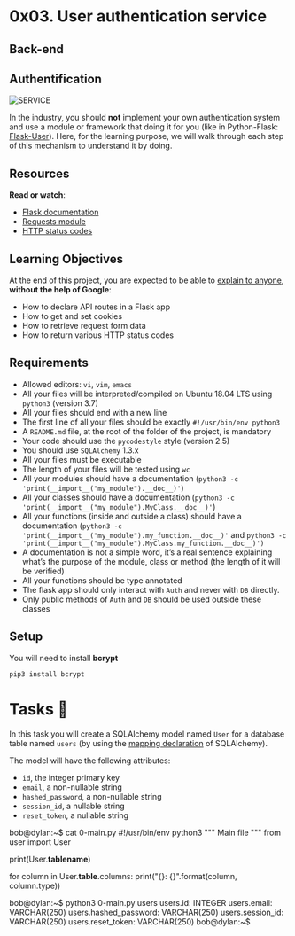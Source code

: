 # 0x03. User authentication service

## Back-end

## Authentification

![SERVICE](https://private-user-images.githubusercontent.com/125453474/305865349-fc7f0d9b-deab-423e-97ec-75f38b0690b2.jpg?jwt=eyJhbGciOiJIUzI1NiIsInR5cCI6IkpXVCJ9.eyJpc3MiOiJnaXRodWIuY29tIiwiYXVkIjoicmF3LmdpdGh1YnVzZXJjb250ZW50LmNvbSIsImtleSI6ImtleTUiLCJleHAiOjE3MjM0NzgyNTcsIm5iZiI6MTcyMzQ3Nzk1NywicGF0aCI6Ii8xMjU0NTM0NzQvMzA1ODY1MzQ5LWZjN2YwZDliLWRlYWItNDIzZS05N2VjLTc1ZjM4YjA2OTBiMi5qcGc_WC1BbXotQWxnb3JpdGhtPUFXUzQtSE1BQy1TSEEyNTYmWC1BbXotQ3JlZGVudGlhbD1BS0lBVkNPRFlMU0E1M1BRSzRaQSUyRjIwMjQwODEyJTJGdXMtZWFzdC0xJTJGczMlMkZhd3M0X3JlcXVlc3QmWC1BbXotRGF0ZT0yMDI0MDgxMlQxNTUyMzdaJlgtQW16LUV4cGlyZXM9MzAwJlgtQW16LVNpZ25hdHVyZT1jOGFlOWEwYzUwNWIyZjhmODEwZGM1MzdlMTVlOGIzNTk2OTZkOWE2YTIwNjIxYmM3MTQxODAzZTY0MTU1M2ZmJlgtQW16LVNpZ25lZEhlYWRlcnM9aG9zdCZhY3Rvcl9pZD0wJmtleV9pZD0wJnJlcG9faWQ9MCJ9.1pOxPuIFtGOA0S6tJAlrdSiTyBVs5eGeCQGwbopC6l4)

In the industry, you should __not__ implement your own authentication system and use a module or framework that doing it for you (like in Python-Flask: [Flask-User](https://flask-user.readthedocs.io/en/latest/)). Here, for the learning purpose, we will walk through each step of this mechanism to understand it by doing.

## Resources

__Read or watch__:

  - [Flask documentation](https://flask.palletsprojects.com/en/1.1.x/quickstart/)
  - [Requests module](https://requests.kennethreitz.org/en/latest/user/quickstart/)
  - [HTTP status codes](https://www.w3.org/Protocols/rfc2616/rfc2616-sec10.html)

## Learning Objectives

At the end of this project, you are expected to be able to [explain to anyone](https://fs.blog/feynman-learning-technique/), __without the help of Google__:

  - How to declare API routes in a Flask app
  - How to get and set cookies
  - How to retrieve request form data
  - How to return various HTTP status codes

## Requirements

- Allowed editors: `vi`, `vim`, `emacs`
- All your files will be interpreted/compiled on Ubuntu 18.04 LTS using `python3` (version 3.7)
- All your files should end with a new line
- The first line of all your files should be exactly `#!/usr/bin/env python3`
- A `README.md` file, at the root of the folder of the project, is mandatory
- Your code should use the `pycodestyle` style (version 2.5)
- You should use `SQLAlchemy` 1.3.x
- All your files must be executable
- The length of your files will be tested using `wc`
- All your modules should have a documentation (`python3 -c 'print(__import__("my_module").__doc__)'`)
- All your classes should have a documentation (`python3 -c 'print(__import__("my_module").MyClass.__doc__)'`)
- All your functions (inside and outside a class) should have a documentation (`python3 -c 'print(__import__("my_module").my_function.__doc__)'` and `python3 -c 'print(__import__("my_module").MyClass.my_function.__doc__)')`
- A documentation is not a simple word, it’s a real sentence explaining what’s the purpose of the module, class or method (the length of it will be verified)
- All your functions should be type annotated
- The flask app should only interact with `Auth` and never with `DB` directly.
- Only public methods of `Auth` and `DB` should be used outside these classes

## Setup

You will need to install __bcrypt__

    pip3 install bcrypt

# Tasks 📃

In this task you will create a SQLAlchemy model named `User` for a database table named `users` (by using the [mapping declaration](https://docs.sqlalchemy.org/en/13/orm/tutorial.html#declare-a-mapping) of SQLAlchemy).

The model will have the following attributes:

  - `id`, the integer primary key
  - `email`, a non-nullable string
  - `hashed_password`, a non-nullable string
  - `session_id`, a nullable string
  - `reset_token`, a nullable string

  bob@dylan:~$ cat 0-main.py
  #!/usr/bin/env python3
  """
  Main file
  """
  from user import User

  print(User.__tablename__)

  for column in User.__table__.columns:
      print("{}: {}".format(column, column.type))

  bob@dylan:~$ python3 0-main.py
  users
  users.id: INTEGER
  users.email: VARCHAR(250)
  users.hashed_password: VARCHAR(250)
  users.session_id: VARCHAR(250)
  users.reset_token: VARCHAR(250)
  bob@dylan:~$


